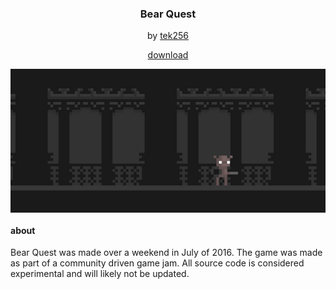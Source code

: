 <p align="center">
  <h3 align="center">Bear Quest</h3>
  <p align="center"> by <a href="https://tek256.com">tek256</a></p>
  <p align="center"><a href="http://tek.itch.io/bear-quest">download</a></p>
  <img align="center" src="res/textures/screenshot.png">
</p>

<h4>about</h4>
<p>
Bear Quest was made over a weekend in July of 2016. The game was made as part of a community driven game jam. All source code is considered experimental and will likely not be updated.
</p>
